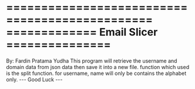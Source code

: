 ===============================================
=============   Email Slicer    ===============
===============================================
By: Fardin Pratama Yudha
This program will retrieve the username and domain data from
json data then save it into a new file. function which
used is the split function. for username, name will only be
contains the alphabet only.
--- Good Luck ---
